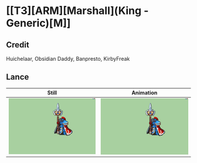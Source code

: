 # [\[T3\]\[ARM\]\[Marshall\]\(King - Generic\)\[M\]]

## Credit

Huichelaar, Obsidian Daddy, Banpresto, KirbyFreak
	
## Lance

| Still | Animation |
| :---: | :-------: |
| ![Lance still](./Lance_000.png) | ![Lance animation](./Lance.gif) |
